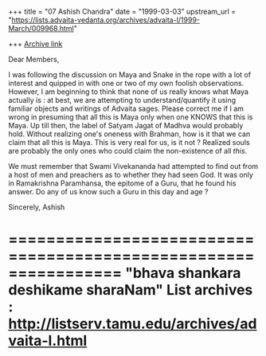 +++
title = "07 Ashish Chandra"
date = "1999-03-03"
upstream_url = "https://lists.advaita-vedanta.org/archives/advaita-l/1999-March/009968.html"

+++
[Archive link](https://lists.advaita-vedanta.org/archives/advaita-l/1999-March/009968.html)

Dear Members,

I was following the discussion on Maya and Snake in the rope with a lot of
interest and quipped in with one or two of my own foolish observations.
However, I am beginning to think that none of us really knows what Maya
actually is : at best, we are attempting to understand/quantify it using
familiar objects and writings of Advaita sages. Please correct me if I am
wrong in presuming that all this is Maya only when one KNOWS that this is
Maya. Up till then, the label of Satyam Jagat of Madhva would probably
hold. Without realizing one's oneness with Brahman, how is it that we can
claim that all this is Maya. This is very real for us, is it not ? Realized
souls are probably the only ones who could claim the non-existence of all
*this*.

We must remember that Swami Vivekananda had attempted to find out from a
host of men and preachers as to whether they had seen God. It was only in
Ramakrishna Paramhansa, the epitome of a Guru, that he found his answer. Do
any of us know such a Guru in this day and age ?


Sincerely,
Ashish

================================================================
"bhava shankara deshikame sharaNam"
List archives : http://listserv.tamu.edu/archives/advaita-l.html
================================================================

